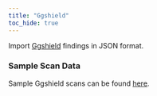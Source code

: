 ```yaml
---
title: "Ggshield"
toc_hide: true
---
```

Import [Ggshield](https://github.com/GitGuardian/ggshield) findings in JSON format.

### Sample Scan Data
Sample Ggshield scans can be found [here](https://github.com/DefectDojo/django-DefectDojo/tree/master/unittests/scans/ggshield).